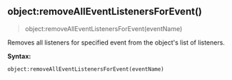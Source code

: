 
## object:removeAllEventListenersForEvent()

> object:removeAllEventListenersForEvent(eventName)

Removes all listeners for specified event from the object's list of listeners.

**Syntax:**

    object:removeAllEventListenersForEvent(eventName)
